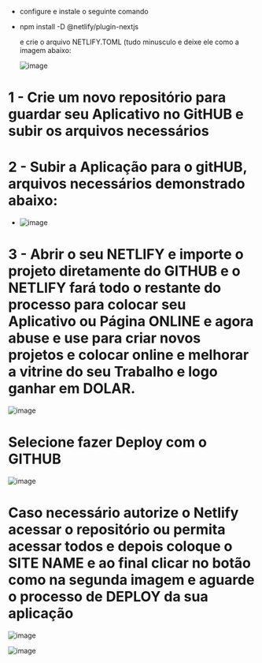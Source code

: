 * configure e instale o seguinte comando

* npm install -D @netlify/plugin-nextjs

  e crie o arquivo NETLIFY.TOML (tudo minusculo e deixe ele como a imagem abaixo:

  ![image](https://github.com/user-attachments/assets/625de27b-d306-44a9-b82c-0d352b22accd)


# 1 - Crie um novo repositório para guardar seu Aplicativo no GitHUB e subir os arquivos necessários
# 2 - Subir a Aplicação para o gitHUB, arquivos necessários demonstrado abaixo:
- ![image](https://github.com/user-attachments/assets/df30b0f7-2f98-44c2-a9e6-e995276599b2)

# 3 - Abrir o seu NETLIFY e importe o projeto diretamente do GITHUB e o NETLIFY fará todo o restante do processo para colocar seu Aplicativo ou Página ONLINE e agora abuse e use para criar novos projetos e colocar online e melhorar a vitrine do seu Trabalho e logo ganhar em DOLAR.

![image](https://github.com/user-attachments/assets/89bc54f5-2dc7-4c43-bfd7-b9ad6a3e7f31)


# Selecione fazer Deploy com o GITHUB 

![image](https://github.com/user-attachments/assets/43e65260-01dc-45a6-a80d-fbbf305d9787)

# Caso necessário autorize o Netlify acessar o repositório ou permita acessar todos e depois coloque o SITE NAME e ao final clicar no botão como na segunda imagem e aguarde o processo de DEPLOY da sua aplicação

![image](https://github.com/user-attachments/assets/5d4cce26-cfab-41bf-b029-bb17e9ea7ae4)

![image](https://github.com/user-attachments/assets/a855af6c-c836-4d36-8ba3-2585f7a6b561)

